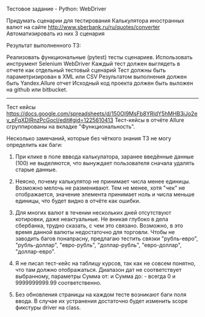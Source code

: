 Тестовое задание - Python:
WebDriver

Придумать сценарии для тестирования Калькулятора иностранных валют на сайте http://www.sberbank.ru/ru/quotes/converter
Автоматизировать из них 3 сценария 

Результат выполненного ТЗ:

Реализовать функциональные (pytest) тесты сценариев.
Использовать инструмент Selenium WebDriver
Каждый тест должен выглядеть в отчете как отдельный тестовый сценарий
Тест должны быть параметризирован в XML или CSV
Результатом выполнения должен быть Yandex.Allure отчет
Исходный код проекта должен быть выложен на github или bitbucket.


_______________________________________________________________________


Тест кейсы 
https://docs.google.com/spreadsheets/d/150OI9MsFb8YRldY5hMHB3iJo2ev_pFqXDIRnzPcGocI/edit#gid=1225610413
Тест-кейсы в отчёте Allure сгруппированы на вкладке "Функциональность".


Несколько замечаний, которые без чёткого знания ТЗ не могу определить как баги:

1. При клике в поле вввода калькулатора, заранее введённые данные (100) не выделяются, что вынуждает пользователя сначала удалять старые данные.

2. Неясно, почему калькулятор не принимает числа менее единицы. Возможно мелочь не разменивают. Тем не менее, хотя "чек" не отображается, значение элемента принимает ноль и числа меньше единицы, что будет видно в отчёте как ошибки.

3. Для многих валют в течении нескольких дней отсутствуют котировки, даже неактуальные. Не вникая глубоко в дела сбербанка, трудно сказать, с чем это связано. Возможно, в это время данной валюты недостаточно для торговли. Чтобы не заводить багов понапрасну, предлагаю тестить связки "рубль-евро", "рубль-доллар", "евро-рубль", "доллар-рубль", "евро-доллар", "доллар-евро".

4. Я не писал тест-кейс на таблицу курсов, так как не совсем понятно, что там должно отображаться. Диапазон дат не соответствует выбранному, параметры Сумма от: и Сумма до: - всегда 0 и 9999999999.99 соответственно. 

5. Без обновления страницы на каждом тесте возникают баги поля ввода. В случае их устранения достаточно будет изменить scope фикстуры driver на class.
